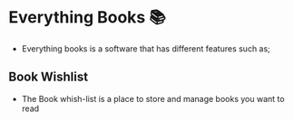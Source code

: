 # Everything Books 📚

- Everything books is a software that has different features such as;

## Book Wishlist

- The Book whish-list is a place to store and manage books you want to read

